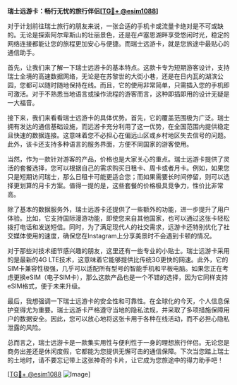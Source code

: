 **瑞士远游卡：畅行无忧的旅行伴侣[[TG💪+ @esim1088](https://t.me/s/esim1088)]**

对于计划前往瑞士旅行的朋友来说，一张合适的手机卡或流量卡绝对是不可或缺的。无论是探索阿尔卑斯山的壮丽景色，还是在卢塞恩湖畔享受悠闲时光，稳定的网络连接都能让您的旅程更加安心与便捷。而瑞士远游卡，就是您旅途中最贴心的通信助手。

首先，让我们来了解一下瑞士远游卡的基本特点。这款卡专为短期游客设计，支持瑞士全境的高速数据网络，无论是在苏黎世的大街小巷，还是在日内瓦的湖滨公园，您都可以随时随地保持在线。而且，它的使用非常简单，只需插入您的手机即可激活。对于不熟悉当地语言或操作流程的游客而言，这种即插即用的设计无疑是一大福音。

接下来，我们来看看瑞士远游卡的具体优势。首先，它的覆盖范围极为广泛。瑞士拥有发达的通信基础设施，而远游卡充分利用了这一优势，在全国范围内提供稳定且快速的数据连接。这意味着您不必担心在偏远山区或乡村地区失去信号的问题。此外，该卡还支持多种语言的服务界面，方便不同国家的游客使用。

当然，作为一款针对游客的产品，价格也是大家关心的重点。瑞士远游卡提供了灵活的套餐选择，您可以根据自己的需求购买日租卡、周卡或者月卡。例如，如果您只是短期访问瑞士，那么日租卡可能更适合您；而如果需要长时间停留，则可以选择更划算的月卡方案。值得一提的是，这些套餐的价格极具竞争力，性价比非常高。

除了基本的数据服务外，瑞士远游卡还提供了一些额外的功能，进一步提升了用户体验。比如，它支持国际漫游功能，即使您来自其他国家，也可以通过这张卡轻松拨打电话和发送短信。同时，为了满足现代人的社交需求，远游卡还特别优化了社交媒体使用的速度，确保您在Instagram上分享美景时不会遇到卡顿的情况。

对于那些对技术细节感兴趣的朋友，这里还有一些专业的小贴士。瑞士远游卡采用的是最新的4G LTE技术，这意味着它能够提供比传统3G更快的网速。此外，它的SIM卡兼容性极强，几乎可以适配所有型号的智能手机和平板电脑。如果您正在考虑更换eSIM（电子SIM卡），那么这款产品也是一个不错的选择，因为它同样支持eSIM格式，便于未来升级。

最后，我想强调一下瑞士远游卡的安全性和可靠性。在全球化的今天，个人信息保护变得尤为重要。瑞士远游卡严格遵守当地的隐私法规，并采取了多项措施保障用户的数据安全。因此，您可以放心地将这张卡用于各种在线活动，而不必担心隐私泄露的风险。

总而言之，瑞士远游卡是一款集实用性与便利性于一身的理想旅行伴侣。无论您是商务出差还是休闲度假，它都能为您提供无懈可击的通信保障。下次当您踏上瑞士的土地时，请不要忘记带上这张神奇的卡片，让它成为您旅途中的得力助手吧！

[[TG💪+ @esim1088](https://t.me/s/esim1088) ![Image](https://i.postimg.cc/4NQfJmqS/Snipaste-2025-05-13-00-14-12.png)]